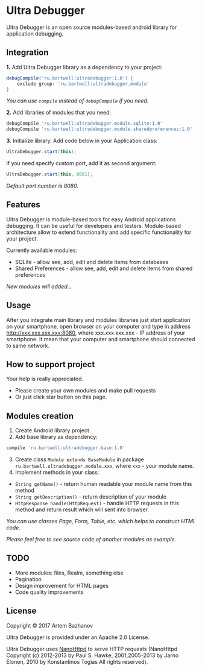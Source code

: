 Ultra Debugger
============

Ultra Debugger is an open source modules-based android library for application debugging.

## Integration

__1.__ Add Ultra Debugger library as a dependency to your project:

```groovy
debugCompile('ru.bartwell:ultradebugger:1.0') {
    exclude group: 'ru.bartwell:ultradebugger.module'
}
```

_You can use `compile` instead of `debugCompile` if you need._

__2.__ Add libraries of modules that you need:
```groovy
debugCompile 'ru.bartwell:ultradebugger.module.sqlite:1.0'
debugCompile 'ru.bartwell:ultradebugger.module.sharedpreferences:1.0'
```

__3.__ Initialize library. Add code below in your Application class:

```java
UltraDebugger.start(this);
```

If you need specify custom port, add it as second argument:

```java
UltraDebugger.start(this, 8081);
```

_Default port number is 8080._

## Features

Ultra Debugger is module-based tools for easy Android applications debugging. It can be useful for developers and testers. Module-based architecture allow to extend functionality and add specific functionality for your project.

Currently available modules:

* SQLite - allow see, add, edit and delete items from databases
* Shared Preferences - allow see, add, edit and delete items from shared preferences

_New modules will added..._

## Usage

After you integrate main library and modules libraries just start application on your smartphone, open browser on your computer and type in address http://xxx.xxx.xxx.xxx:8080, where xxx.xxx.xxx.xxx - IP address of your smartphone. It mean that your computer and smartphone should connected to same network.

## How to support project

Your help is really appreciated.
* Please create your own modules and make pull requests
* Or just click star button on this page.

## Modules creation

1. Create Android library project.
2. Add base library as dependency:
```groovy
compile 'ru.bartwell:ultradebugger.base:1.0'
```
3. Create class `Module extends BaseModule` in package `ru.bartwell.ultradebugger.module.xxx`, where `xxx` - your module name.
4. Implement methods in your class:
 * `String getName()` - return human readable your module name from this method
 * `String getDescription()` - return description of your module
 * `HttpResponse handle(HttpRequest)` - handle HTTP requests in this method and return result which will sent into browser.

_You can use classes Page, Form, Table, etc. which helps to construct HTML code._

_Please feel free to see source code of another modules as example._

## TODO

* More modules: files, Realm, something else
* Pagination
* Design improvement for HTML pages
* Code quality improvements

## License

Copyright © 2017 Artem Bazhanov

Ultra Debugger is provided under an Apache 2.0 License.

Ultra Debugger uses [NanoHttpd](https://github.com/NanoHttpd/nanohttpd) to serve HTTP requests (NanoHttpd Copyright (c) 2012-2013 by Paul S. Hawke, 2001,2005-2013 by Jarno Elonen, 2010 by Konstantinos Togias All rights reserved).